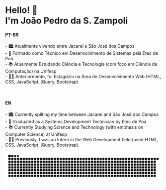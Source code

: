 <!--<img align="right" height="100%" src="https://raw.githubusercontent.com/gist/JoaoPedroZampoli/7957b487985d3ca82aac0f72002cf2a6/raw/ff061a184f4f3c2f563f3b88a038333b5d008225/githubmainpagecard.svg"/>-->

<h1 align="left">Hello! 👋
  <br> I'm João Pedro da S. Zampoli
</h1>
<h4>PT-BR</h4>
<p>
- 🏙️ Atualmente vivendo entre Jacareí e São José dos Campos
<br>
- 🏫 Formado como Técnico em Desenvolvimento de Sistemas pela Etec de Poá
<br>
- 📚 Atualmente Estudando Ciência e Tecnologia (com foco em Ciência da Computação) na Unifesp
<br>
- 👨‍💻 Anteriormente, fui Estagiário na Área de Desenvolvimento Web (HTML, CSS, JavaScript, jQuery, Bootstrap)
</p>
<br>
<h4>EN</h4>
<p>
- 🏙️ Currently spliting my time between Jacareí and São José dos Campos
<br>
- 🏫 Graduated as a Systems Development Technician by Etec de Poá
<br>
- 📚 Currently Studying Science and Technology (with emphasis on Computer Science) at Unifesp
<br>
- 👨‍💻 Previously, I was an Intern in the Web Development field (used HTML, CSS, JavaScript, jQuery, Bootstrap).
</p>

<picture>
  <source media="(prefers-color-scheme: dark)" srcset="https://raw.githubusercontent.com/JoaoPedroZampoli/JoaoPedroZampoli/output/github-contribution-grid-snake-dark.svg">
  <source media="(prefers-color-scheme: light)" srcset="https://raw.githubusercontent.com/JoaoPedroZampoli/JoaoPedroZampoli/output/github-contribution-grid-snake.svg">
  <img alt="github contribution grid snake animation" src="https://raw.githubusercontent.com/JoaoPedroZampoli/JoaoPedroZampoli/output/github-contribution-grid-snake.svg">
</picture>

<!--<a align="right" href="https://git.io/streak-stats"><img align="right" src="https://streak-stats.demolab.com?user=JoaoPedroZampoli&theme=sunset-gradient&border_radius=16&background=45%2C302B63%2C24243E" alt="GitHub Streak" /></a>-->
<!--<p align="left"><img src="https://komarev.com/ghpvc/?username=joaopedrozampoli&color=blue" alt="Profile Views"/></p>-->
<!--
**Jpsz2014/Jpsz2014** is a ✨ _special_ ✨ repository because its `README.md` (this file) appears on your GitHub profile.

Here are some ideas to get you started:

- 🔭 I’m currently working on ...
- 🌱 I’m currently learning ...
- 👯 I’m looking to collaborate on ...
- 🤔 I’m looking for help with ...
- 💬 Ask me about ...
- 📫 How to reach me: ...
- 😄 Pronouns: ...
- ⚡ Fun fact: ...
-->

